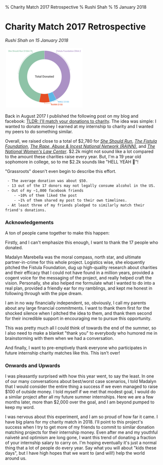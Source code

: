 % Charity Match 2017 Retrospective
% Rushi Shah
% 15 January 2018

# Charity Match 2017 Retrospective
*Rushi Shah on 15 January 2018*
<!-- ### Started: 15 January 2018 -->

<link href="https://afeld.github.io/emoji-css/emoji.css" rel="stylesheet">

<img style="max-width:50%; margin:3px;" src='../resources/charity_match_2017_retrospective/donations.png' />

Back in August 2017 I published the following post on my blog and facebook: [TLDR: I'll match your donations to charity](https://www.rshah.org/blog/posts/charity_match_2017.html). The idea was simple: I wanted to donate money I earned at my internship to charity and I wanted my peers to do something similar. 

Overall, we raised close to a total of $2,780 for *[She Should Run](http://www.sheshouldrun.org/)*, *[The Fistula Foundation](https://www.thelifeyoucansave.org/Where-to-Donate/Fistula-Foundation)*, *[The Rape, Abuse & Incest National Network (RAINN)](https://www.rainn.org/)*, and *[The National Women's Law Center](https://nwlc.org/issues/)*. $2.2k might not sound like a lot compared to the amount these charities raise every year. But, I'm a 19 year old sophomore in college, so to me $2.2k sounds like "HELL YEAH 🚀"!

"Grassroots" doesn't even begin to describe this effort. 
```
 - The average donation was about $50. 
 - 13 out of the 17 donors may not legally consume alcohol in the US. 
 - Out of my ~1,000 facebook friends
	- ~10% of them liked the post
	- ~1% of them shared my post to their own timelines. 
 - At least three of my friends pledged to similarly match their friend's donations. 
```

### Acknowledgements

A ton of people came together to make this happen:

Firstly, and I can't emphasize this enough, I want to thank the 17 people who donated.

Madalyn Marebella was the moral compass, north star, and ultimate partner-in-crime for this whole project. Logistics wise, she eloquently pitched the Fistula Foundation, dug up high-quality research about charities and their efficacy that I could not have found in a million years, provided a cogent voice for the messaging of the project, and really helped craft the vision. Personally, she also helped me formulate what I wanted to do into a real plan, provided a friendly ear for my ramblings, and kept me honest in following through with the pipe dream. 

I am in no way financially independent, so, obviously, I call my parents about any large financial commitments. I want to thank them first for the shocked silence when I pitched the idea to them, and thank them second for their incredible support in encouraging me to pursue this opportunity.

This was pretty much all I could think of towards the end of the summer, so I also need to make a blanket "thank you" to everybody who humored me in brainstorming with them when we had a conversation. 

And finally, I want to pre-emptively thank everyone who participates in future internship charity matches like this. This isn't over!

### Onwards and Upwards

I was pleasantly surprised with how this year went, to say the least. In one of our many conversations about best/worst case scenarios, I told Madalyn that I would consider the entire thing a success if we even managed to raise $100 of outside money. I told myself if we met that modest goal, I would do a similar project after all my future summer internships. Here we are a few months later, more than $2,000 over the goal, and I am beyond pumped to keep my word.  

I was nervous about this experiment, and I am so proud of how far it came. I have big plans for my charity match in 2018. I'll point to this project's success when I try to get more of my friends to commit to similar donation matching projects for their internship money. Even after me and my youthful naïveté and optimism are long gone, I want this trend of donating a fraction of your internship salary to carry on. I'm hoping eventually it's just a normal thing that a lot of people do every year. Say what you will about "kids these days", but I have high hopes that we want to (and will!) help the world around us. 